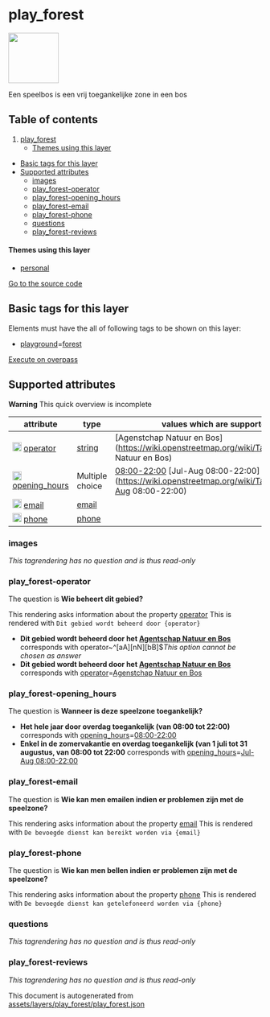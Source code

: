 

 play_forest 
=============



<img src='https://mapcomplete.osm.be/./assets/layers/play_forest/icon.svg' height="100px"> 

Een speelbos is een vrij toegankelijke zone in een bos




## Table of contents

1. [play_forest](#play_forest)
      * [Themes using this layer](#themes-using-this-layer)
  - [Basic tags for this layer](#basic-tags-for-this-layer)
  - [Supported attributes](#supported-attributes)
    + [images](#images)
    + [play_forest-operator](#play_forest-operator)
    + [play_forest-opening_hours](#play_forest-opening_hours)
    + [play_forest-email](#play_forest-email)
    + [play_forest-phone](#play_forest-phone)
    + [questions](#questions)
    + [play_forest-reviews](#play_forest-reviews)










#### Themes using this layer 





  - [personal](https://mapcomplete.osm.be/personal)


[Go to the source code](../assets/layers/play_forest/play_forest.json)



 Basic tags for this layer 
---------------------------



Elements must have the all of following tags to be shown on this layer:



  - <a href='https://wiki.openstreetmap.org/wiki/Key:playground' target='_blank'>playground</a>=<a href='https://wiki.openstreetmap.org/wiki/Tag:playground%3Dforest' target='_blank'>forest</a>


[Execute on overpass](http://overpass-turbo.eu/?Q=%5Bout%3Ajson%5D%5Btimeout%3A90%5D%3B(%20%20%20%20nwr%5B%22playground%22%3D%22forest%22%5D(%7B%7Bbbox%7D%7D)%3B%0A)%3Bout%20body%3B%3E%3Bout%20skel%20qt%3B)



 Supported attributes 
----------------------



**Warning** This quick overview is incomplete



attribute | type | values which are supported by this layer
----------- | ------ | ------------------------------------------
[<img src='https://mapcomplete.osm.be/assets/svg/statistics.svg' height='18px'>](https://taginfo.openstreetmap.org/keys/operator#values) [operator](https://wiki.openstreetmap.org/wiki/Key:operator) | [string](../SpecialInputElements.md#string) | [Agenstchap Natuur en Bos](https://wiki.openstreetmap.org/wiki/Tag:operator%3DAgenstchap Natuur en Bos)
[<img src='https://mapcomplete.osm.be/assets/svg/statistics.svg' height='18px'>](https://taginfo.openstreetmap.org/keys/opening_hours#values) [opening_hours](https://wiki.openstreetmap.org/wiki/Key:opening_hours) | Multiple choice | [08:00-22:00](https://wiki.openstreetmap.org/wiki/Tag:opening_hours%3D08:00-22:00) [Jul-Aug 08:00-22:00](https://wiki.openstreetmap.org/wiki/Tag:opening_hours%3DJul-Aug 08:00-22:00)
[<img src='https://mapcomplete.osm.be/assets/svg/statistics.svg' height='18px'>](https://taginfo.openstreetmap.org/keys/email#values) [email](https://wiki.openstreetmap.org/wiki/Key:email) | [email](../SpecialInputElements.md#email) | 
[<img src='https://mapcomplete.osm.be/assets/svg/statistics.svg' height='18px'>](https://taginfo.openstreetmap.org/keys/phone#values) [phone](https://wiki.openstreetmap.org/wiki/Key:phone) | [phone](../SpecialInputElements.md#phone) | 




### images 



_This tagrendering has no question and is thus read-only_





### play_forest-operator 



The question is **Wie beheert dit gebied?**

This rendering asks information about the property  [operator](https://wiki.openstreetmap.org/wiki/Key:operator) 
This is rendered with `Dit gebied wordt beheerd door {operator}`



  - **Dit gebied wordt beheerd door het <a href='https://www.natuurenbos.be/spelen'>Agentschap Natuur en Bos</a>** corresponds with operator~^[aA][nN][bB]$_This option cannot be chosen as answer_
  - **Dit gebied wordt beheerd door het <a href='https://www.natuurenbos.be/spelen'>Agentschap Natuur en Bos</a>** corresponds with <a href='https://wiki.openstreetmap.org/wiki/Key:operator' target='_blank'>operator</a>=<a href='https://wiki.openstreetmap.org/wiki/Tag:operator%3DAgenstchap Natuur en Bos' target='_blank'>Agenstchap Natuur en Bos</a>




### play_forest-opening_hours 



The question is **Wanneer is deze speelzone toegankelijk?**





  - **Het hele jaar door overdag toegankelijk (van 08:00 tot 22:00)** corresponds with <a href='https://wiki.openstreetmap.org/wiki/Key:opening_hours' target='_blank'>opening_hours</a>=<a href='https://wiki.openstreetmap.org/wiki/Tag:opening_hours%3D08:00-22:00' target='_blank'>08:00-22:00</a>
  - **Enkel in de <b>zomervakantie</b> en overdag toegankelijk (van 1 juli tot 31 augustus, van 08:00 tot 22:00** corresponds with <a href='https://wiki.openstreetmap.org/wiki/Key:opening_hours' target='_blank'>opening_hours</a>=<a href='https://wiki.openstreetmap.org/wiki/Tag:opening_hours%3DJul-Aug 08:00-22:00' target='_blank'>Jul-Aug 08:00-22:00</a>




### play_forest-email 



The question is **Wie kan men emailen indien er problemen zijn met de speelzone?**

This rendering asks information about the property  [email](https://wiki.openstreetmap.org/wiki/Key:email) 
This is rendered with `De bevoegde dienst kan bereikt worden via {email}`



### play_forest-phone 



The question is **Wie kan men bellen indien er problemen zijn met de speelzone?**

This rendering asks information about the property  [phone](https://wiki.openstreetmap.org/wiki/Key:phone) 
This is rendered with `De bevoegde dienst kan getelefoneerd worden via {phone}`



### questions 



_This tagrendering has no question and is thus read-only_





### play_forest-reviews 



_This tagrendering has no question and is thus read-only_

 

This document is autogenerated from [assets/layers/play_forest/play_forest.json](https://github.com/pietervdvn/MapComplete/blob/develop/assets/layers/play_forest/play_forest.json)